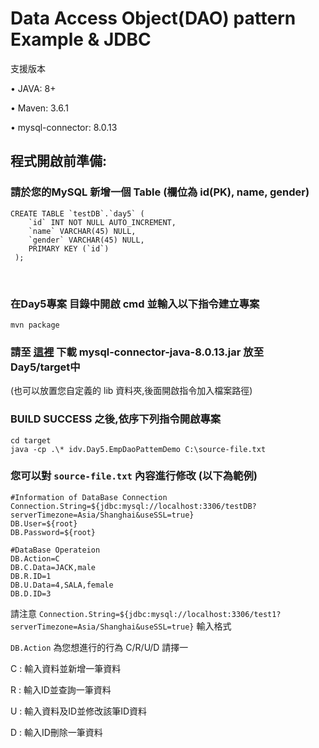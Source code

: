 Data Access Object(DAO) pattern Example & JDBC
=================

支援版本

• JAVA: 8+

• Maven: 3.6.1

• mysql-connector: 8.0.13


程式開啟前準備:
--

### 請於您的MySQL 新增一個 Table (欄位為 id(PK), name, gender) ###
    CREATE TABLE `testDB`.`day5` (
        `id` INT NOT NULL AUTO_INCREMENT,
        `name` VARCHAR(45) NULL,
        `gender` VARCHAR(45) NULL,
        PRIMARY KEY (`id`)
     );

<br>

### 在Day5專案 目錄中開啟 cmd 並輸入以下指令建立專案 ###
    mvn package
    
### 請至 [這裡](https://jar-download.com/artifacts/mysql/mysql-connector-java/8.0.13/source-code) 下載 mysql-connector-java-8.0.13.jar 放至 Day5/target中 

(也可以放置您自定義的 lib 資料夾,後面開啟指令加入檔案路徑)
 
### BUILD SUCCESS 之後,依序下列指令開啟專案 ###
    cd target
    java -cp .\* idv.Day5.EmpDaoPattemDemo C:\source-file.txt

### 您可以對 `source-file.txt` 內容進行修改 (以下為範例) ###

    #Information of DataBase Connection
    Connection.String=${jdbc:mysql://localhost:3306/testDB?serverTimezone=Asia/Shanghai&useSSL=true}
    DB.User=${root}
    DB.Password=${root}

    #DataBase Operateion
    DB.Action=C
    DB.C.Data=JACK,male
    DB.R.ID=1
    DB.U.Data=4,SALA,female
    DB.D.ID=3
    
請注意 `Connection.String=${jdbc:mysql://localhost:3306/test1?serverTimezone=Asia/Shanghai&useSSL=true}` 輸入格式

`DB.Action` 為您想進行的行為 C/R/U/D  請擇一

C : 輸入資料並新增一筆資料

R : 輸入ID並查詢一筆資料

U : 輸入資料及ID並修改該筆ID資料

D : 輸入ID刪除一筆資料
